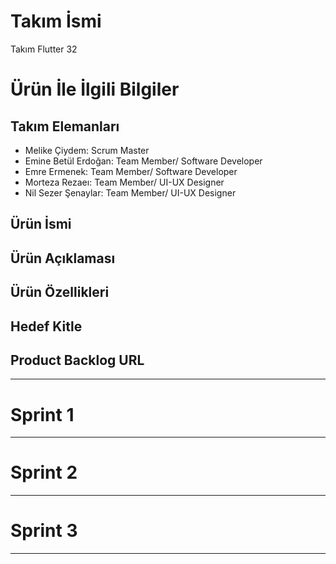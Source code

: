 # **Takım İsmi**

Takım Flutter 32

# Ürün İle İlgili Bilgiler

## Takım Elemanları

- Melike Çiydem: Scrum Master
- Emine Betül Erdoğan: Team Member/ Software Developer
- Emre Ermenek: Team Member/ Software Developer
- Morteza Rezaeı: Team Member/ UI-UX Designer
- Nil Sezer Şenaylar: Team Member/ UI-UX Designer

## Ürün İsmi



## Ürün Açıklaması



## Ürün Özellikleri



## Hedef Kitle



## Product Backlog URL



---

# Sprint 1

---

# Sprint 2


---

# Sprint 3

---
